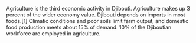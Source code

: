Agriculture is the third economic activity in Djibouti. Agriculture makes up 3 percent of the wider economy value. Djibouti depends on imports in most foods.[1] Climatic conditions and poor soils limit farm output, and domestic food production meets about 15% of demand. 10% of the Djiboutian workforce are employed in agriculture.
